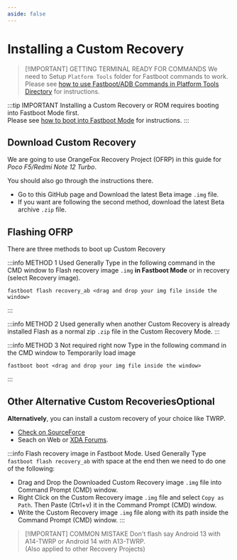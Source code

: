 ```yaml
---
aside: false
---
```



# Installing a Custom Recovery

> [!IMPORTANT] GETTING TERMINAL READY FOR COMMANDS
> We need to Setup `Platform Tools` folder for Fastboot commands to work.\
Please see [how to use Fastboot/ADB Commands in Platform Tools Directory](/custom-rom-guide/common/prerequisites-for-commands) for instructions.

:::tip IMPORTANT
Installing a Custom Recovery or ROM requires booting into Fastboot Mode first.\
Please see [how to boot into Fastboot Mode](/custom-rom-guide/common/boot-into-fastboot-mode) for instructions.
:::

## Download Custom Recovery
We are going to use OrangeFox Recovery Project (OFRP) in this guide for _Poco F5/Redmi Note 12 Turbo_.

<CustomButton link="https://github.com/Ctapchuk/android_device_xiaomi_marble-OFRP/releases" label="Download OFRP for Poco F5 from GitHub" />

You should also go through the instructions there.

* Go to this GitHub page and Download the latest Beta image `.img` file.
* If you want are following the second method, download the latest Beta archive `.zip` file.


## Flashing OFRP
There are three methods to boot up Custom Recovery

:::info METHOD 1 <Badge type="tip">Used Generally</Badge>
Type in the following command in the CMD window to Flash recovery image `.img` **in Fastboot Mode** or in recovery (select Recovery image).
```
fastboot flash recovery_ab <drag and drop your img file inside the window>
```
:::

:::info METHOD 2 <Badge type="tip">Used generally when another Custom Recovery is already installed</Badge>
Flash as a normal zip `.zip` file in the Custom Recovery Mode. 
:::

:::info METHOD 3 <Badge type="warning">Not required right now</Badge>
Type in the following command in the CMD window to Temporarily load image
 ```
 fastboot boot <drag and drop your img file inside the window>
 ```
 :::

## Other Alternative Custom Recoveries<Badge type="warning">Optional</Badge>

**Alternatively**, you can install a custom recovery of your choice like TWRP.
* [Check on SourceForce](https://sourceforge.net/projects/recovery-for-xiaomi-devices/files/marble/)
* Seach on Web or [XDA Forums](https://xdaforums.com/).

:::info Flash recovery image in Fastboot Mode. <Badge type="tip">Used Generally</Badge>
Type ```fastboot flash recovery_ab```
with space at the end then we need to do one of the following:
* Drag and Drop the Downloaded Custom Recovery image `.img` file into Command Prompt (CMD) window.
* Right Click on the Custom Recovery image `.img` file and select `Copy as Path`. Then Paste (Ctrl+v) it in the Command Prompt (CMD) window.
* Write the Custom Recovery image `.img` file along with its path inside the Command Prompt (CMD) window.
:::

> [!IMPORTANT] COMMON MISTAKE
> Don't flash say Android 13 with A14-TWRP or Android 14 with A13-TWRP.\
(Also applied to other Recovery Projects)
